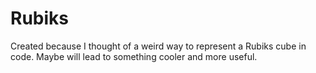 # Rubiks
Created because I thought of a weird way to represent a Rubiks cube in code. Maybe will lead to something cooler and more useful.
